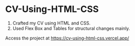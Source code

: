 # CV-Using-HTML-CSS

1. Crafted my CV using HTML and CSS.
2. Used Flex Box and Tables for structural changes mainly.

Access the project at https://cv-using-html-css.vercel.app/
